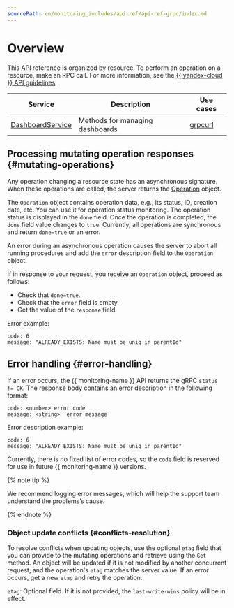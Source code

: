 ```yaml
---
sourcePath: en/monitoring_includes/api-ref/api-ref-grpc/index.md
---
```

# Overview

This API reference is organized by resource. To perform an operation on a resource, make an RPC call. For more information, see the [{{ yandex-cloud }} API guidelines](../../../api-design-guide/).

Service|Description|Use cases
------|--------|--------
[DashboardService](DashboardService.md) | Methods for managing dashboards |[grpcurl](../../operations/dashboard/api-examples.md)

## Processing mutating operation responses {#mutating-operations}

Any operation changing a resource state has an asynchronous signature. When these operations are called, the server returns the [Operation](https://github.com/yandex-cloud/cloudapi/blob/master/yandex/cloud/operation/operation.proto) object.

The `Operation` object contains operation data, e.g., its status, ID, creation date, etc. You can use it for operation status monitoring. The operation status is displayed in the `done` field. Once the operation is completed, the `done` field value changes to `true`. Currently, all operations are synchronous and return `done=true` or an error.

An error during an asynchronous operation causes the server to abort all running procedures and add the `error` description field to the `Operation` object.

If in response to your request, you receive an `Operation` object, proceed as follows:
* Check that `done=true`.
* Check that the `error` field is empty.
* Get the value of the `response` field.

Error example:
```text
code: 6
message: "ALREADY_EXISTS: Name must be uniq in parentId"
```

## Error handling {#error-handling}

If an error occurs, the {{ monitoring-name }} API returns the gRPC `status != OK`. The response body contains an error description in the following format:

```text
code: <number> error code
message: <string>  error message
```

Error description example:
```text
code: 6
message: "ALREADY_EXISTS: Name must be uniq in parentId"
```

Currently, there is no fixed list of error codes, so the `code` field is reserved for use in future {{ monitoring-name }} versions.

{% note tip %}

We recommend logging error messages, which will help the support team understand the problems’s cause.

{% endnote %}

### Object update conflicts {#conflicts-resolution}

To resolve conflicts when updating objects, use the optional `etag` field that you can provide to the mutating operations and retrieve using the `Get` method. An object will be updated if it is not modified by another concurrent request, and the operation's `etag` matches the server value. If an error occurs, get a new `etag` and retry the operation.

`etag`: Optional field. If it is not provided, the `last-write-wins` policy will be in effect.
